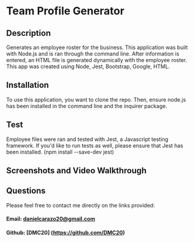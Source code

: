 # Team Profile Generator

## Description
Generates an employee roster for the business. This application was built with Node.js and is ran through the command line.
After information is entered, an HTML file is generated dynamically with the employee roster. This app was created using Node,
Jest, Bootstrap, Google, HTML.

## Installation
To use this application, you want to clone the repo. Then, ensure node.js has been installed in the command line and the 
inquirer package.

## Test 
Employee files were ran and tested with Jest, a Javascript testing framework. If you'd like to run tests as well, please 
ensure that Jest has been installed. (npm install --save-dev jest)

## Screenshots and Video Walkthrough 


## Questions
Please feel free to contact me directly on the links provided:
#### Email: danielcarazo20@gmail.com
#### Github: [DMC20] (https://github.com/DMC20)
